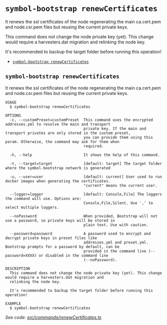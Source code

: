 `symbol-bootstrap renewCertificates`
====================================

It renews the ssl certificates of the node regenerating the main ca.cert.pem and node.csr.pem files but reusing the current private keys.

This command does not change the node private key (yet). This change would require a harvesters.dat migration and relinking the node key.

It's recommended to backup the target folder before running this operation!

* [`symbol-bootstrap renewCertificates`](#symbol-bootstrap-renewcertificates)

## `symbol-bootstrap renewCertificates`

It renews the ssl certificates of the node regenerating the main ca.cert.pem and node.csr.pem files but reusing the current private keys.

```
USAGE
  $ symbol-bootstrap renewCertificates

OPTIONS
  -c, --customPreset=customPreset  This command uses the encrypted addresses.yml to resolve the main and transport
                                   private key. If the main and transport privates are only stored in the custom preset,
                                   you can provide them using this param. Otherwise, the command may ask for them when
                                   required.

  -h, --help                       It shows the help of this command.

  -t, --target=target              [default: target] The target folder where the symbol-bootstrap network is generated

  -u, --user=user                  [default: current] User used to run docker images when generating the certificates.
                                   "current" means the current user.

  --logger=logger                  [default: Console,File] The loggers the command will use. Options are:
                                   Console,File,Silent. Use ',' to select multiple loggers.

  --noPassword                     When provided, Bootstrap will not use a password, so private keys will be stored in
                                   plain text. Use with caution.

  --password=password              A password used to encrypt and decrypt private keys in preset files like
                                   addresses.yml and preset.yml. Bootstrap prompts for a password by default, can be
                                   provided in the command line (--password=XXXX) or disabled in the command line
                                   (--noPassword).

DESCRIPTION
  This command does not change the node private key (yet). This change would require a harvesters.dat migration and 
  relinking the node key.

  It's recommended to backup the target folder before running this operation!

EXAMPLE
  $ symbol-bootstrap renewCertificates
```

_See code: [src/commands/renewCertificates.ts](https://github.com/fboucquez/symbol-bootstrap/blob/v1.1.2/src/commands/renewCertificates.ts)_
